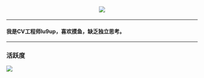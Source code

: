 <h1 align="center">
	<img src="https://readme-typing-svg.herokuapp.com/?lines=Hello!&center=true&size=35">	
</h1>

***
#### 我是CV工程师lu9up，喜欢摸鱼，缺乏独立思考。
***
 
### 活跃度
![](https://activity-graph.herokuapp.com/graph?username=lu9up&theme=github)
